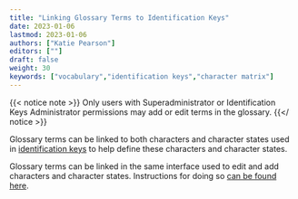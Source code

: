 ```yaml
---
title: "Linking Glossary Terms to Identification Keys"
date: 2023-01-06
lastmod: 2023-01-06
authors: ["Katie Pearson"]
editors: [""]
draft: false
weight: 30
keywords: ["vocabulary","identification keys","character matrix"]
---
```


{{< notice note >}}
  Only users with Superadministrator or Identification Keys Administrator permissions may add or edit terms in the glossary.
{{</ notice >}}

Glossary terms can be linked to both characters and character states used in [identification keys](https://biokic.github.io/symbiota-docs/user/idkeys/) to help define these characters and character states.

Glossary terms can be linked in the same interface used to edit and add characters and character states. Instructions for doing so [can be found here](https://biokic.github.io/symbiota-docs/user/idkeys/admin/).